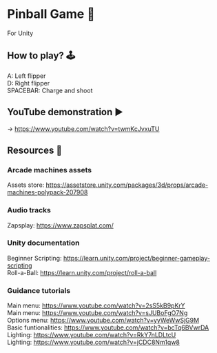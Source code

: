# Pinball Game 👾
For Unity

##  How to play? 🕹
A: Left flipper <br>
D: Right flipper <br>
SPACEBAR: Charge and shoot

## YouTube demonstration ▶
-> https://www.youtube.com/watch?v=twmKcJvxuTU

## Resources 🔎
### Arcade machines assets
Assets store: https://assetstore.unity.com/packages/3d/props/arcade-machines-polypack-207908 <br>
### Audio tracks
Zapsplay: https://www.zapsplat.com/
### Unity documentation
Beginner Scripting: https://learn.unity.com/project/beginner-gameplay-scripting <br>
Roll-a-Ball: https://learn.unity.com/project/roll-a-ball <br>
### Guidance tutorials
Main menu: https://www.youtube.com/watch?v=2sS5kB9pKrY <br>
Main menu: https://www.youtube.com/watch?v=sJUBoFgO7Ng <br>
Options menu: https://www.youtube.com/watch?v=yyWeWwSjG9M <br>
Basic funtionalities: https://www.youtube.com/watch?v=bcTq6BVwrDA <br>
Lighting: https://www.youtube.com/watch?v=RkY7nLDLtcU <br>
Lighting: https://www.youtube.com/watch?v=jCDC8Nm1qw8 <br>
